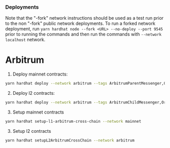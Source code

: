 ### Deployments

Note that the "-fork" network instructions should be used as a test run prior to the non "-fork" public network
deployments. To run a forked network deployment, run `yarn hardhat node --fork <URL> --no-deploy --port 9545` prior
to running the commands and then run the commands with `--network localhost` network.

# Arbitrum

1. Deploy mainnet contracts:

```sh
yarn hardhat deploy --network arbitrum --tags ArbitrumParentMessenger,OracleHub,GovernorHub
```

2. Deploy l2 contracts:

```sh
yarn hardhat deploy --network arbitrum --tags ArbitrumChildMessenger,OracleSpoke,GovernorSpoke
```

3. Setup mainnet contracts

```sh
yarn hardhat setup-l1-arbitrum-cross-chain --network mainnet
```

3. Setup l2 contracts

```sh
yarn hardhat setupL2ArbitrumCrossChain --network arbitrum
```
